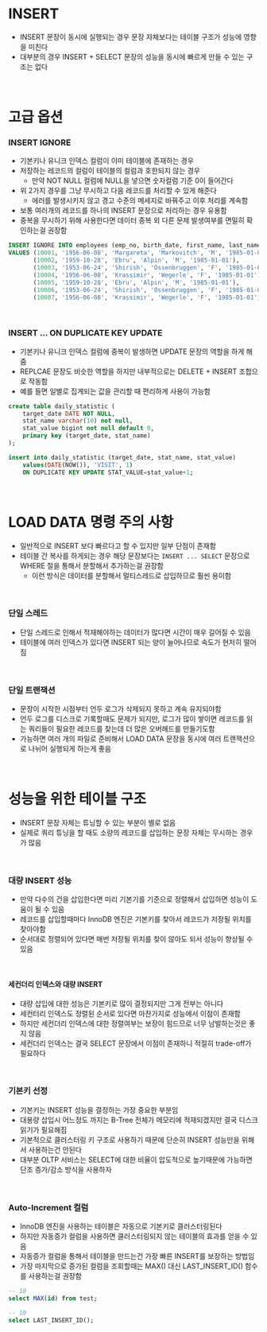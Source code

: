 # INSERT

- INSERT 문장이 동시에 실행되는 경우 문장 자체보다는 테이블 구조가 성능에 영향을 미친다
- 대부분의 경우 INSERT + SELECT 문장의 성능을 동시에 빠르게 만들 수 있는 구조는 없다

<br/>

# 고급 옵션

### INSERT IGNORE

- 기본키나 유니크 인덱스 컬럼이 이미 테이블에 존재하는 경우
- 저장하는 레코드의 컬럼이 테이블의 컬럼과 호한되지 않는 경우
  - 만약 NOT NULL 컬럼에 NULL을 넣으면 숫자컬럼 기준 0이 들어간다
- 위 2가지 경우를 그냥 무시하고 다음 레코드를 처리할 수 있게 해준다
  - 에러를 발생시키지 않고 경고 수준의 메세지로 바꿔주고 이후 처리를 계속함
- 보통 여러개의 레코드를 하나의 INSERT 문장으로 처리하는 경우 유용함
- 중복을 무시하기 위해 사용한다면 데이터 중복 외 다른 문제 발생여부를 면밀히 확인하는걸 권장함

```sql
INSERT IGNORE INTO employees (emp_no, birth_date, first_name, last_name, gender, hire_date)
VALUES (10001, '1956-06-08', 'Margareta', 'Markovitch', 'M', '1985-01-01'),
	   (10002, '1959-10-28', 'Ebru', 'Alpin', 'M', '1985-01-01'),
	   (10003, '1953-06-24', 'Shirish', 'Ossenbruggen', 'F', '1985-01-01'),
	   (10004, '1956-06-08', 'Krassimir', 'Wegerle', 'F', '1985-01-01'),
	   (10005, '1959-10-28', 'Ebru', 'Alpin', 'M', '1985-01-01'),
	   (10006, '1953-06-24', 'Shirish', 'Ossenbruggen', 'F', '1985-01-01'),
	   (10007, '1956-06-08', 'Krassimir', 'Wegerle', 'F', '1985-01-01')
```

<br/>

### INSERT ... ON DUPLICATE KEY UPDATE

- 기본키나 유니크 인덱스 컬럼에 중복이 발생하면 UPDATE 문장의 역할을 하게 해줌
- REPLCAE 문장도 비슷한 역할을 하지만 내부적으로는 DELETE + INSERT 조합으로 작동함
- 예를 들면 일별로 집계되는 값을 관리할 때 편리하게 사용이 가능함

```sql
create table daily_statistic (
	target_date DATE NOT NULL,
	stat_name varchar(10) not null,
	stat_value bigint not null default 0,
	primary key (target_date, stat_name)
);

insert into daily_statistic (target_date, stat_name, stat_value)
	values(DATE(NOW()), 'VISIT', 1)
	ON DUPLICATE KEY UPDATE STAT_VALUE=stat_value+1;
```

<br/>

# LOAD DATA 명령 주의 사항

- 일반적으로 INSERT 보다 빠르다고 할 수 있지만 일부 단점이 존재함
- 테이블 간 복사를 하게되는 경우 해당 문장보다는 `INSERT ... SELECT` 문장으로 WHERE 절을 통해서 분할해서 추가하는걸 권장함
  - 이런 방식은 데이터를 분할해서 멀티스레드로 삽입하므로 훨씬 용이함

<br/>

### 단일 스레드

- 단일 스레드로 인해서 적재해야하는 데이터가 많다면 시간이 매우 길어질 수 있음
- 테이블에 여러 인덱스가 있다면 INSERT 되는 양이 늘어나므로 속도가 현저히 떨어짐

<br/>

### 단일 트랜잭션

- 문장이 시작한 시점부터 언두 로그가 삭제되지 못하고 계속 유지되야함
- 언두 로그를 디스크로 기록할때도 문제가 되지만, 로그가 많이 쌓이면 레코드를 읽는 쿼리들이 필요한 레코드를 찾는데 더 많은 오버헤드를 만들기도함
- 가능하면 여러 개의 파일로 준비해서 LOAD DATA 문장을 동시에 여러 트랜잭션으로 나뉘어 실행되게 하는게 좋음

<br/>

# 성능을 위한 테이블 구조

- INSERT 문장 자체는 튜닝할 수 있는 부분이 별로 없음
- 실제로 쿼리 튜닝을 할 때도 소량의 레코드를 삽입하는 문장 자체는 무시하는 경우가 많음

<br/>

### 대량 INSERT 성능

- 만약 다수의 건을 삽입한다면 미리 기본기를 기준으로 정렬해서 삽입하면 성능이 도움이 될 수 있음
- 레코드를 삽입할때마다 InnoDB 엔진은 기본키를 찾아서 레코드가 저장될 위치를 찾아야함
- 순서대로 정렬되어 있다면 매번 저장될 위치를 찾이 않아도 되서 성능이 향상될 수 있음

<br/>

#### 세컨더리 인덱스와 대량 INSERT

- 대량 삽입에 대한 성능은 기본키로 많이 결정되지만 그게 전부는 아니다
- 세컨터리 인덱스도 정렬된 순서로 있다면 마찬가지로 성능에서 이점이 존재함
- 하지만 세컨더리 인덱스에 대한 정렬여부는 보장이 힘드므로 너무 남발하는것은 좋지 않음
- 세컨더리 인덱스는 결국 SELECT 문장에서 이점이 존재하니 적절히 trade-off가 필요하다

<br/>

### 기본키 선정

- 기본키는 INSERT 성능을 결정하는 가장 중요한 부분임
- 대용량 삽입시 어느정도 까지는 B-Tree 전체가 메모리에 적재되겠지만 결국 디스크 읽기가 필요해짐
- 기본적으로 클러스터링 키 구조로 사용하기 때문에 단순히 INSERT 성능만을 위해서 사용하는건 안된다
- 대부분 OLTP 서비스는 SELECT에 대한 비율이 압도적으로 높기때문에 가능하면 단조 증가/감소 방식을 사용하자

<br/>

### Auto-Increment 컬럼

- InnoDB 엔진을 사용하는 테이블은 자동으로 기본키로 클러스터링된다
- 하지만 자동증가 컬럼을 사용하면 클러스터링되지 않는 테이블의 효과를 얻을 수 있음
- 자동증가 컬럼을 통해서 테이블을 만드는건 가장 빠른 INSERT를 보장하는 방법임
- 가장 마지막으로 증가된 컬럼을 조회할때는 MAX() 대신 LAST_INSERT_ID() 함수를 사용하는걸 권장함

```sql
-- 10
select MAX(id) from test;

-- 10
select LAST_INSERT_ID();
```
